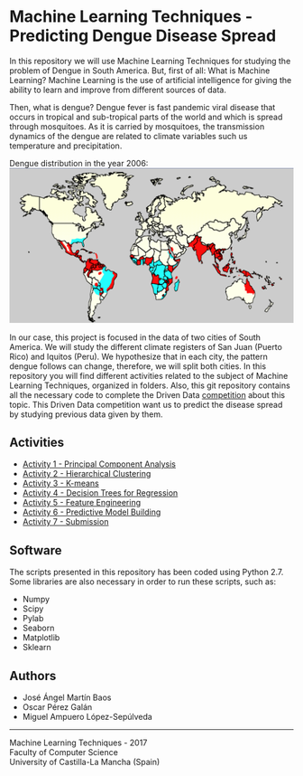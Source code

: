 # Machine Learning Techniques - Predicting Dengue Disease Spread
In this repository we will use Machine Learning Techniques for studying the problem of Dengue in South America. But, first of all: What is Machine Learning? Machine Learning is the use of artificial intelligence for giving the ability to learn and improve from different sources of data.

Then, what is dengue? Dengue fever is fast pandemic viral disease that occurs in tropical and sub-tropical parts of the world and which is spread through mosquitoes. As it is carried by mosquitoes, the transmission dynamics of the dengue are related to climate variables such us temperature and precipitation.

Dengue distribution in the year 2006:
![Dengue distribution in year 2006](images/distribution_dengue_2006.png)

In our case, this project is focused in the data of two cities of South America. We will study the different climate registers of San Juan (Puerto Rico) and Iquitos (Peru). We hypothesize that in each city, the pattern dengue follows can change, therefore, we will split both cities. In this repository you will find different activities related to the subject of Machine Learning Techniques, organized in folders. Also, this git repository contains all the necessary code to complete the Driven Data [competition](https://www.drivendata.org/competitions/44/dengai-predicting-disease-spread/) about this topic. This Driven Data competition want us to predict the disease spread by studying previous data given by them.


## Activities
- [Activity 1 - Principal Component Analysis](Activity_1/)
- [Activity 2 - Hierarchical Clustering](Activity_2/)
- [Activity 3 - K-means](Activity_3/)
- [Activity 4 - Decision Trees for Regression](Activity_4/)
- [Activity 5 - Feature Engineering](Activity_5/)
- [Activity 6 - Predictive Model Building](Activity_6/)
- [Activity 7 - Submission](Activity_7/)

## Software
The scripts presented in this repository has been coded using Python 2.7.
Some libraries are also necessary in order to run these scripts, such as:
* Numpy
* Scipy
* Pylab
* Seaborn
* Matplotlib
* Sklearn

## Authors
* José Ángel Martín Baos
* Oscar Pérez Galán
* Miguel Ampuero López-Sepúlveda

----------------------------------------------------
Machine Learning Techniques - 2017 <br>
Faculty of Computer Science <br>
University of Castilla-La Mancha (Spain)
